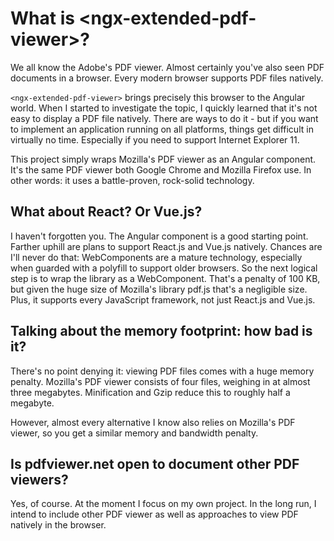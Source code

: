 # What is &lt;ngx-extended-pdf-viewer&gt;?

We all know the Adobe's PDF viewer. Almost certainly you've also seen PDF documents in a browser. Every modern browser supports PDF files natively.

`<ngx-extended-pdf-viewer>` brings precisely this browser to the Angular world. When I started to investigate the topic, I quickly learned that it's not easy to display a PDF file natively. There are ways to do it - but if you want to implement an application running on all platforms, things get difficult in virtually no time. Especially if you need to support Internet Explorer 11.

This project simply wraps Mozilla's PDF viewer as an Angular component. It's the same PDF viewer both Google Chrome and Mozilla Firefox use. In other words: it uses a battle-proven, rock-solid technology.

## What about React? Or Vue.js?

I haven't forgotten you. The Angular component is a good starting point. Farther uphill are plans to support React.js and Vue.js natively. Chances are I'll never do that: WebComponents are a mature technology, especially when guarded with a polyfill to support older browsers. So the next logical step is to wrap the library as a WebComponent. That's a penalty of 100 KB, but given the huge size of Mozilla's library pdf.js that's a negligible size. Plus, it supports every JavaScript framework, not just React.js and Vue.js.

## Talking about the memory footprint: how bad is it?

There's no point denying it: viewing PDF files comes with a huge memory penalty. Mozilla's PDF viewer consists of four files, weighing in at almost three megabytes. Minification and Gzip reduce this to roughly half a megabyte.

However, almost every alternative I know also relies on Mozilla's PDF viewer, so you get a similar memory and bandwidth penalty.

## Is pdfviewer.net open to document other PDF viewers?

Yes, of course. At the moment I focus on my own project. In the long run, I intend to include other PDF viewer as well as approaches to view PDF natively in the browser.
